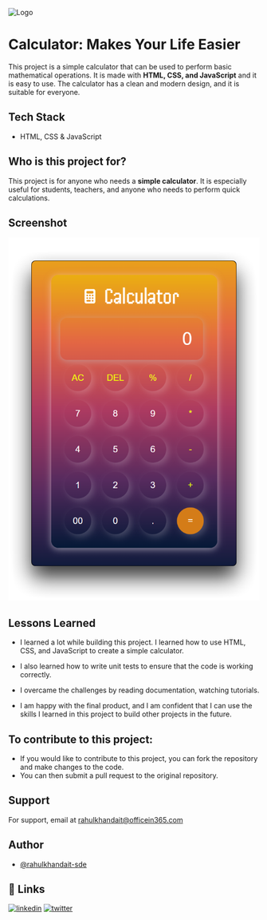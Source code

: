 
![Logo](https://github.com/rahulkhandait-sde/rahulkhandait-sde/raw/main/YouTube_Banner_3.png)


# Calculator: Makes Your Life Easier

This project is a simple calculator that can be used to perform basic mathematical operations. It is made with **HTML, CSS, and JavaScript** and it is easy to use. The calculator has a clean and modern design, and it is suitable for everyone.

## Tech Stack

- HTML, CSS & JavaScript


## Who is this project for?
This project is for anyone who needs a **simple calculator**. It is especially useful for students, teachers, and anyone who needs to perform quick calculations.
## Screenshot

![Calculator Screenshot](https://github.com/rahulkhandait-sde/Calculator/blob/master/Calculator-SS.png?raw=true)


## Lessons Learned

- I learned a lot while building this project. I learned how to use HTML, CSS, and JavaScript to create a simple calculator.

-  I also learned how to write unit tests to ensure that the code is working correctly.

- I overcame the challenges by reading documentation, watching tutorials.

- I am happy with the final product, and I am confident that I can use the skills I learned in this project to build other projects in the future.

## To contribute to this project:

- If you would like to contribute to this project, you can fork the repository and make changes to the code. 
- You can then submit a pull request to the original repository.
## Support

For support, email at rahulkhandait@officein365.com


## Author

- [@rahulkhandait-sde](https://github.com/rahulkhandait-sde)


## 🔗 Links
[![linkedin](https://img.shields.io/badge/linkedin-0A66C2?style=for-the-badge&logo=linkedin&logoColor=white)](https://www.linkedin.com/in/rahulkhandait/)
[![twitter](https://img.shields.io/badge/twitter-1DA1F2?style=for-the-badge&logo=twitter&logoColor=white)](https://twitter.com/rahulkhandait_)


